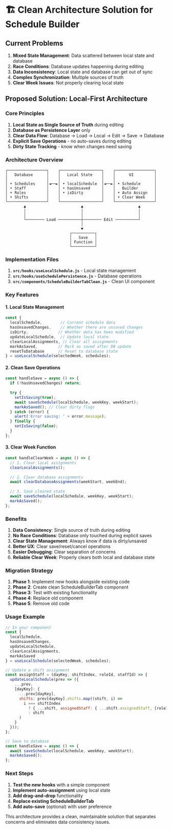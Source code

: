 # 🏗️ Clean Architecture Solution for Schedule Builder

## **Current Problems**

1. **Mixed State Management**: Data scattered between local state and database
2. **Race Conditions**: Database updates happening during editing
3. **Data Inconsistency**: Local state and database can get out of sync
4. **Complex Synchronization**: Multiple sources of truth
5. **Clear Week Issues**: Not properly clearing local state

## **Proposed Solution: Local-First Architecture**

### **Core Principles**

1. **Local State as Single Source of Truth** during editing
2. **Database as Persistence Layer** only
3. **Clear Data Flow**: Database → Load → Local → Edit → Save → Database
4. **Explicit Save Operations** - no auto-saves during editing
5. **Dirty State Tracking** - know when changes need saving

### **Architecture Overview**

```
┌─────────────────┐    ┌──────────────────┐    ┌─────────────────┐
│   Database      │    │   Local State    │    │      UI         │
│                 │    │                  │    │                 │
│ • Schedules     │◄──►│ • localSchedule  │◄──►│ • Schedule      │
│ • Staff         │    │ • hasUnsaved     │    │   Builder       │
│ • Roles         │    │ • isDirty        │    │ • Auto Assign   │
│ • Shifts        │    │                  │    │ • Clear Week    │
└─────────────────┘    └──────────────────┘    └─────────────────┘
        ▲                        ▲                        ▲
        │                        │                        │
        │                        │                        │
        └──────── Load ──────────┼──────── Edit ──────────┘
                                 │
                                 ▼
                            ┌──────────┐
                            │   Save   │
                            │ Function │
                            └──────────┘
```

### **Implementation Files**

1. **`src/hooks/useLocalSchedule.js`** - Local state management
2. **`src/hooks/useSchedulePersistence.js`** - Database operations
3. **`src/components/ScheduleBuilderTabClean.js`** - Clean UI component

### **Key Features**

#### **1. Local State Management**
```javascript
const {
  localSchedule,        // Current schedule data
  hasUnsavedChanges,    // Whether there are unsaved changes
  isDirty,             // Whether data has been modified
  updateLocalSchedule,  // Update local state
  clearLocalAssignments, // Clear all assignments
  markAsSaved,         // Mark as saved after DB update
  resetToDatabase      // Reset to database state
} = useLocalSchedule(selectedWeek, schedules);
```

#### **2. Clean Save Operations**
```javascript
const handleSave = async () => {
  if (!hasUnsavedChanges) return;
  
  try {
    setIsSaving(true);
    await saveSchedule(localSchedule, weekKey, weekStart);
    markAsSaved(); // Clear dirty flags
  } catch (error) {
    alert('Error saving: ' + error.message);
  } finally {
    setIsSaving(false);
  }
};
```

#### **3. Clear Week Function**
```javascript
const handleClearWeek = async () => {
  // 1. Clear local assignments
  clearLocalAssignments();
  
  // 2. Clear database assignments
  await clearDatabaseAssignments(weekStart, weekEnd);
  
  // 3. Save cleared state
  await saveSchedule(localSchedule, weekKey, weekStart);
  markAsSaved();
};
```

### **Benefits**

1. **Data Consistency**: Single source of truth during editing
2. **No Race Conditions**: Database only touched during explicit saves
3. **Clear State Management**: Always know if data is dirty/unsaved
4. **Better UX**: Clear save/reset/cancel operations
5. **Easier Debugging**: Clear separation of concerns
6. **Reliable Clear Week**: Properly clears both local and database state

### **Migration Strategy**

1. **Phase 1**: Implement new hooks alongside existing code
2. **Phase 2**: Create clean ScheduleBuilderTab component
3. **Phase 3**: Test with existing functionality
4. **Phase 4**: Replace old component
5. **Phase 5**: Remove old code

### **Usage Example**

```javascript
// In your component
const {
  localSchedule,
  hasUnsavedChanges,
  updateLocalSchedule,
  clearLocalAssignments,
  markAsSaved
} = useLocalSchedule(selectedWeek, schedules);

// Update a shift assignment
const assignStaff = (dayKey, shiftIndex, roleId, staffId) => {
  updateLocalSchedule(prev => ({
    ...prev,
    [dayKey]: {
      ...prev[dayKey],
      shifts: prev[dayKey].shifts.map((shift, i) => 
        i === shiftIndex 
          ? { ...shift, assignedStaff: { ...shift.assignedStaff, [roleId]: staffId } }
          : shift
      )
    }
  }));
};

// Save to database
const handleSave = async () => {
  await saveSchedule(localSchedule, weekKey, weekStart);
  markAsSaved();
};
```

### **Next Steps**

1. **Test the new hooks** with a simple component
2. **Implement auto-assignment** using local state
3. **Add drag-and-drop** functionality
4. **Replace existing ScheduleBuilderTab**
5. **Add auto-save** (optional) with user preference

This architecture provides a clean, maintainable solution that separates concerns and eliminates data consistency issues.

